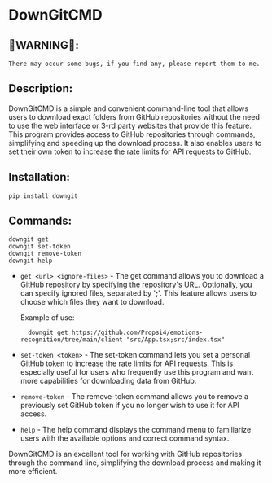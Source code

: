 
# DownGitCMD
## 🔴WARNING🔴: 
  `There may occur some bugs, if you find any, please report them to me.`
## Description:
DownGitCMD is a simple and convenient command-line tool that allows users to download exact folders from GitHub repositories without the need to use the web interface or 3-rd party websites that provide this feature. This program provides access to GitHub repositories through commands, simplifying and speeding up the download process. It also enables users to set their own token to increase the rate limits for API requests to GitHub.
## Installation:
`pip install downgit`

## Commands:
```
downgit get
downgit set-token
downgit remove-token
downgit help
```

- `get <url> <ignore-files>` - The get command allows you to download a GitHub repository by specifying the repository's URL. Optionally, you can specify ignored files, separated by '**;**'. This feature allows users to choose which files they want to download.
    
    Example of use:
    
        downgit get https://github.com/Propsi4/emotions-recognition/tree/main/client "src/App.tsx;src/index.tsx"

- `set-token <token>` - The set-token command lets you set a personal GitHub token to increase the rate limits for API requests. This is especially useful for users who frequently use this program and want more capabilities for downloading data from GitHub.

- `remove-token` - The remove-token command allows you to remove a previously set GitHub token if you no longer wish to use it for API access.

- `help` - The help command displays the command menu to familiarize users with the available options and correct command syntax.

DownGitCMD is an excellent tool for working with GitHub repositories through the command line, simplifying the download process and making it more efficient.


